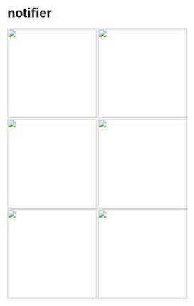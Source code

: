 # notifier

<img src="https://user-images.githubusercontent.com/88718312/138226420-f3d1a7f5-7161-46f7-a63a-b17dd3d22ac6.jpg" width="200">
<img src="https://user-images.githubusercontent.com/88718312/138226425-a4aa0c0f-63fb-4e73-8361-c0ff838c3d39.jpg" width="200">
<img src="https://user-images.githubusercontent.com/88718312/138226429-96e0fdff-59cd-4da1-a20b-6d5401bf9d52.jpg" width="200">
<img src="https://user-images.githubusercontent.com/88718312/138226440-d7359e18-db41-4c12-a3b3-33c8b9600911.jpg" width="200">
<img src="https://user-images.githubusercontent.com/88718312/138226440-d7359e18-db41-4c12-a3b3-33c8b9600911.jpg" width="200">
<img src="https://user-images.githubusercontent.com/88718312/138226449-3fd59359-1117-4ccc-98b5-fa997f467789.jpg" width="200">
